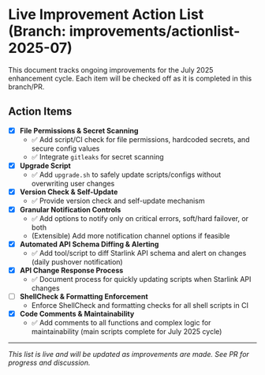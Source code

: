 # Live Improvement Action List (Branch: improvements/actionlist-2025-07)

This document tracks ongoing improvements for the July 2025 enhancement cycle. Each item will be checked off as it is completed in this branch/PR.

## Action Items

- [x] **File Permissions & Secret Scanning**
    - ✅ Add script/CI check for file permissions, hardcoded secrets, and secure config values
    - ✅ Integrate `gitleaks` for secret scanning
- [x] **Upgrade Script**
    - ✅ Add `upgrade.sh` to safely update scripts/configs without overwriting user changes
- [x] **Version Check & Self-Update**
    - ✅ Provide version check and self-update mechanism
- [x] **Granular Notification Controls**
    - ✅ Add options to notify only on critical errors, soft/hard failover, or both
    - (Extensible) Add more notification channel options if feasible
- [x] **Automated API Schema Diffing & Alerting**
    - ✅ Add tool/script to diff Starlink API schema and alert on changes (daily pushover notification)
- [x] **API Change Response Process**
    - ✅ Document process for quickly updating scripts when Starlink API changes
- [ ] **ShellCheck & Formatting Enforcement**
    - Enforce ShellCheck and formatting checks for all shell scripts in CI
- [x] **Code Comments & Maintainability**
    - ✅ Add comments to all functions and complex logic for maintainability (main scripts complete for July 2025 cycle)

---

*This list is live and will be updated as improvements are made. See PR for progress and discussion.*
